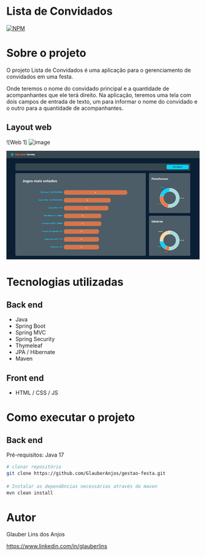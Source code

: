# Lista de Convidados
[![NPM](https://img.shields.io/npm/l/react)](https://github.com/GlauberAnjos/gestao-festa/blob/main/LICENSE) 

# Sobre o projeto
O projeto Lista de Convidados é uma aplicação para o gerenciamento de convidados em uma festa.

Onde teremos o nome do convidado principal e a quantidade de acompanhantes que ele terá direito.
Na aplicação, teremos uma tela com dois campos de entrada de texto, um para informar o nome do convidado e o outro para a quantidade
de acompanhantes.

## Layout web
![Web 1] ![image](https://github.com/GlauberAnjos/gestao-festa/assets/130393334/731188a7-2a77-4911-a8b3-d7dd28fe8c7c)

![Web 2](https://github.com/acenelio/assets/raw/main/sds1/web2.png)

# Tecnologias utilizadas
## Back end
- Java
- Spring Boot
- Spring MVC
- Spring Security
- Thymeleaf
- JPA / Hibernate
- Maven
## Front end
- HTML / CSS / JS 

# Como executar o projeto

## Back end
Pré-requisitos: Java 17

```bash
# clonar repositório
git clone https://github.com/GlauberAnjos/gestao-festa.git

# Instalar as dependências necessárias através do maven
mvn clean install
```
# Autor

Glauber Lins dos Anjos

https://www.linkedin.com/in/glauberlins
